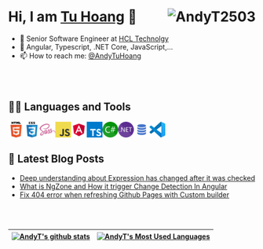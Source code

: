 # Hi, I am [Tu Hoang](https://andyt2503.github.io/ "tuhoang") 👋 <img align="right" src="https://komarev.com/ghpvc/?username=AndyT2503" alt="AndyT2503" />

- 👀 Senior Software Engineer at [HCL Technolgy](https://www.hcltech.com/ "HCL Technology")
- 💖 Angular, Typescript, .NET Core, JavaScript,... 
- 📫 How to reach me: [@AndyTuHoang](https://www.facebook.com/AndyTu.Hoang/ "Tu Hoang")
<br />
<br />

## 👨‍💻 Languages and Tools

<img align="left" alt="HTML5" height="32" width="32" src="https://raw.githubusercontent.com/github/explore/80688e429a7d4ef2fca1e82350fe8e3517d3494d/topics/html/html.png" />
<img align="left" alt="CSS3" height="32" width="32" src="https://raw.githubusercontent.com/github/explore/80688e429a7d4ef2fca1e82350fe8e3517d3494d/topics/css/css.png" />
<img align="left" alt="Sass" height="32" width="32" src="https://raw.githubusercontent.com/github/explore/80688e429a7d4ef2fca1e82350fe8e3517d3494d/topics/sass/sass.png" />
<img align="left" alt="JS"height="32" width="32" src="https://raw.githubusercontent.com/github/explore/80688e429a7d4ef2fca1e82350fe8e3517d3494d/topics/javascript/javascript.png" />
<img align="left" alt="Angular"height="32" width="32" src="https://raw.githubusercontent.com/github/explore/80688e429a7d4ef2fca1e82350fe8e3517d3494d/topics/angular/angular.png" />
<img align="left" alt="Typescript"height="32" width="32" src="https://raw.githubusercontent.com/github/explore/80688e429a7d4ef2fca1e82350fe8e3517d3494d/topics/typescript/typescript.png" />
<img align="left" alt="csharp"height="32" width="32" src="https://raw.githubusercontent.com/github/explore/80688e429a7d4ef2fca1e82350fe8e3517d3494d/topics/csharp/csharp.png" />
<img align="left" alt="dotnet"height="32" width="32" src="https://raw.githubusercontent.com/github/explore/93d8a67084f94b2a444e510199a6e7622e5b09a3/topics/dotnet/dotnet.png" />
<img align="left" alt="SQL"height="32" width="32" src="https://raw.githubusercontent.com/github/explore/80688e429a7d4ef2fca1e82350fe8e3517d3494d/topics/sql/sql.png" />
<img align="left" alt="VS Code"height="32" width="32" src="https://raw.githubusercontent.com/github/explore/80688e429a7d4ef2fca1e82350fe8e3517d3494d/topics/visual-studio-code/visual-studio-code.png" />
<br />
<br /> 

## 📝 Latest Blog Posts
- [Deep understanding about Expression has changed after it was checked](https://andyt2503.github.io/blog/deep-understanding-about-expression-has-changed-after-it-was-checked)
- [What is NgZone and How it trigger Change Detection In Angular](https://andyt2503.github.io/blog/what-is-ngzone-and-how-it-trigger-change-detection)
- [Fix 404 error when refreshing Github Pages with Custom builder](https://andyt2503.github.io/blog/fix-404-error-when-refreshing-github-page-with-custom-builder)
<br />
<br /> 

| <a href="https://github.com/AnkitSharma-007/AnkitSharma-007"><img align="center" src="https://github-readme-stats.vercel.app/api?username=AndyT2503&show_icons=true&include_all_commits=true&theme=buefy&hide_border=true" alt="AndyT's github stats" /></a> | <a href="https://github-readme-stats.vercel.app/api/top-langs/?username=AndyT2503&layout=compact&theme=buefy&hide_border=true"><img align="center" src="https://github-readme-stats.vercel.app/api/top-langs/?username=AndyT2503&layout=compact&theme=buefy&hide_border=true" alt="AndyT's Most Used Languages"/></a> |
| ------------- | ------------- |

<br />

